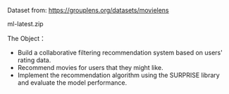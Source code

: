 Dataset from: https://grouplens.org/datasets/movielens

ml-latest.zip

The Object：
- Build a collaborative filtering recommendation system based on users' rating data.
- Recommend movies for users that they might like.
- Implement the recommendation algorithm using the SURPRISE library and evaluate the model performance.

